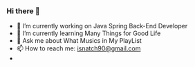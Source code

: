 ### Hi there 👋

- 🔭 I’m currently working on Java Spring Back-End Developer
- 🌱 I’m currently learning Many Things for Good Life
- 💬 Ask me about What Musics in My PlayList
- 📫 How to reach me: isnatch90@gmail.com
- 
<!--
**Kang-YongHo/Kang-YongHo** is a ✨ _special_ ✨ repository because its `README.md` (this file) appears on your GitHub profile.

Here are some ideas to get you started:

- 🔭 I’m currently working on ...
- 🌱 I’m currently learning ...
- 👯 I’m looking to collaborate on ...
- 🤔 I’m looking for help with ...
- 💬 Ask me about ...
- 📫 How to reach me: ...
- 😄 Pronouns: ...
- ⚡ Fun fact: ...
-->
